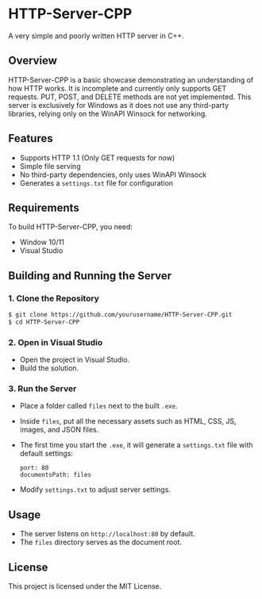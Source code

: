 # HTTP-Server-CPP

A very simple and poorly written HTTP server in C++.

## Overview

HTTP-Server-CPP is a basic showcase demonstrating an understanding of how HTTP works. It is incomplete and currently only supports GET requests. PUT, POST, and DELETE methods are not yet implemented. This server is exclusively for Windows as it does not use any third-party libraries, relying only on the WinAPI Winsock for networking.

## Features

- Supports HTTP 1.1 (Only GET requests for now)
- Simple file serving
- No third-party dependencies, only uses WinAPI Winsock
- Generates a `settings.txt` file for configuration

## Requirements

To build HTTP-Server-CPP, you need:

- Window 10/11
- Visual Studio

## Building and Running the Server

### 1. Clone the Repository

```sh
$ git clone https://github.com/yourusername/HTTP-Server-CPP.git
$ cd HTTP-Server-CPP
```

### 2. Open in Visual Studio

- Open the project in Visual Studio.
- Build the solution.

### 3. Run the Server

- Place a folder called `files` next to the built `.exe`.
- Inside `files`, put all the necessary assets such as HTML, CSS, JS, images, and JSON files.
- The first time you start the `.exe`, it will generate a `settings.txt` file with default settings:

  ```
  port: 80
  documentsPath: files
  ```

- Modify `settings.txt` to adjust server settings.

## Usage

- The server listens on `http://localhost:80` by default.
- The `files` directory serves as the document root.

## License

This project is licensed under the MIT License.
